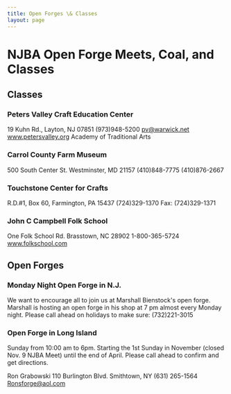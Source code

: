 ```yaml
---
title: Open Forges \& Classes
layout: page
---
```


# NJBA Open Forge Meets, Coal, and Classes

## Classes

### Peters Valley Craft Education Center
19 Kuhn Rd., Layton, NJ 07851 (973)948-5200
pv@warwick.net
www.petersvalley.org
Academy of Traditional Arts

### Carrol County Farm Museum
500 South Center St. Westminster, MD 21157
(410)848-7775 (410)876-2667

### Touchstone Center for Crafts
R.D.#1, Box 60, Farmington, PA 15437
(724)329-1370 Fax: (724)329-1371

### John C Campbell Folk School
One Folk School Rd.
Brasstown, NC 28902
1-800-365-5724 www.folkschool.com

## Open Forges

### Monday Night Open Forge in N.J.

We want to encourage all to join us at Marshall Bienstock's open forge. Marshall is hosting an open forge in his shop at 7 pm almost every Monday night. Please call ahead on holidays to make sure: (732)221-3015

### Open Forge in Long Island
Sunday from 10:00 am to 6pm.
Starting the 1st Sunday in November (closed Nov. 9 NJBA Meet) until the end of April. Please call ahead to confirm and get directions.

Ron Grabowski
110 Burlington Blvd. Smithtown, NY
(631) 265-1564 Ronsforge@aol.com 